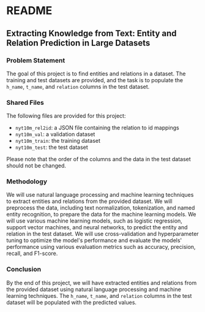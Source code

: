 # README

## Extracting Knowledge from Text: Entity and Relation Prediction in Large Datasets

### Problem Statement

The goal of this project is to find entities and relations in a dataset. The training and test datasets are provided, and the task is to populate the `h_name`, `t_name`, and `relation` columns in the test dataset.

### Shared Files

The following files are provided for this project:

- `nyt10m_rel2id`: a JSON file containing the relation to id mappings
- `nyt10m_val`: a validation dataset
- `nyt10m_train`: the training dataset
- `nyt10m_test`: the test dataset

Please note that the order of the columns and the data in the test dataset should not be changed.

### Methodology

We will use natural language processing and machine learning techniques to extract entities and relations from the provided dataset. We will preprocess the data, including text normalization, tokenization, and named entity recognition, to prepare the data for the machine learning models. We will use various machine learning models, such as logistic regression, support vector machines, and neural networks, to predict the entity and relation in the test dataset. We will use cross-validation and hyperparameter tuning to optimize the model's performance and evaluate the models' performance using various evaluation metrics such as accuracy, precision, recall, and F1-score.

### Conclusion

By the end of this project, we will have extracted entities and relations from the provided dataset using natural language processing and machine learning techniques. The `h_name`, `t_name`, and `relation` columns in the test dataset will be populated with the predicted values.
